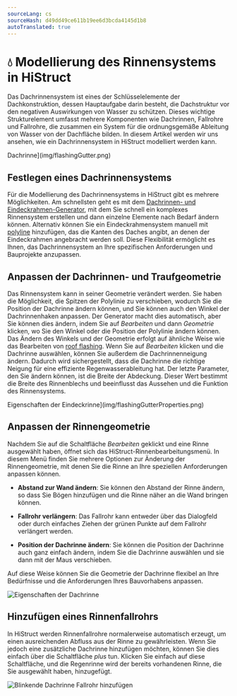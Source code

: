 ```yaml
---
sourceLang: cs
sourceHash: d49dd49ce611b19ee6d3bcda4145d1b8
autoTranslated: true
---
```


# 💧 Modellierung des Rinnensystems in HiStruct

Das Dachrinnensystem ist eines der Schlüsselelemente der Dachkonstruktion, dessen Hauptaufgabe darin besteht, die Dachstruktur vor den negativen Auswirkungen von Wasser zu schützen. Dieses wichtige Strukturelement umfasst mehrere Komponenten wie Dachrinnen, Fallrohre und Fallrohre, die zusammen ein System für die ordnungsgemäße Ableitung von Wasser von der Dachfläche bilden. In diesem Artikel werden wir uns ansehen, wie ein Dachrinnensystem in HiStruct modelliert werden kann.

Dachrinne](img/flashingGutter.png)

## Festlegen eines Dachrinnensystems

Für die Modellierung des Dachrinnensystems in HiStruct gibt es mehrere Möglichkeiten. Am schnellsten geht es mit dem [Dachrinnen- und Eindeckrahmen-Generator](roofFlashingGenerator.md), mit dem Sie schnell ein komplexes Rinnensystem erstellen und dann einzelne Elemente nach Bedarf ändern können. Alternativ können Sie ein Eindeckrahmensystem manuell mit [polyline](../instructor-roofs/insertPolyline.md) hinzufügen, das die Kanten des Daches angibt, an denen der Eindeckrahmen angebracht werden soll. Diese Flexibilität ermöglicht es Ihnen, das Dachrinnensystem an Ihre spezifischen Anforderungen und Bauprojekte anzupassen.

## Anpassen der Dachrinnen- und Traufgeometrie

Das Rinnensystem kann in seiner Geometrie verändert werden. Sie haben die Möglichkeit, die Spitzen der Polylinie zu verschieben, wodurch Sie die Position der Dachrinne ändern können, und Sie können auch den Winkel der Dachrinnenhaken anpassen.   Der Generator macht dies automatisch, aber Sie können dies ändern, indem Sie auf *Bearbeiten* und dann *Geometrie* klicken, wo Sie den Winkel oder die Position der Polylinie ändern können. Das Ändern des Winkels und der Geometrie erfolgt auf ähnliche Weise wie das Bearbeiten von [roof flashing](roofFlashingOptions.md). Wenn Sie auf *Bearbeiten* klicken und die Dachrinne auswählen, können Sie außerdem die Dachrinnenneigung ändern. Dadurch wird sichergestellt, dass die Dachrinne die richtige Neigung für eine effiziente Regenwasserableitung hat. Der letzte Parameter, den Sie ändern können, ist die Breite der Abdeckung. Dieser Wert bestimmt die Breite des Rinnenblechs und beeinflusst das Aussehen und die Funktion des Rinnensystems.

Eigenschaften der Eindeckrinne](img/flashingGutterProperties.png)

## Anpassen der Rinnengeometrie

Nachdem Sie auf die Schaltfläche *Bearbeiten* geklickt und eine Rinne ausgewählt haben, öffnet sich das HiStruct-Rinnenbearbeitungsmenü. In diesem Menü finden Sie mehrere Optionen zur Änderung der Rinnengeometrie, mit denen Sie die Rinne an Ihre speziellen Anforderungen anpassen können.

- **Abstand zur Wand ändern**: Sie können den Abstand der Rinne ändern, so dass Sie Bögen hinzufügen und die Rinne näher an die Wand bringen können.

- **Fallrohr verlängern**: Das Fallrohr kann entweder über das Dialogfeld oder durch einfaches Ziehen der grünen Punkte auf dem Fallrohr verlängert werden.

- **Position der Dachrinne ändern**: Sie können die Position der Dachrinne auch ganz einfach ändern, indem Sie die Dachrinne auswählen und sie dann mit der Maus verschieben.

Auf diese Weise können Sie die Geometrie der Dachrinne flexibel an Ihre Bedürfnisse und die Anforderungen Ihres Bauvorhabens anpassen.

![Eigenschaften der Dachrinne](img/flashingGutterDownspoutProperties.png)


## Hinzufügen eines Rinnenfallrohrs
In HiStruct werden Rinnenfallrohre normalerweise automatisch erzeugt, um einen ausreichenden Abfluss aus der Rinne zu gewährleisten. Wenn Sie jedoch eine zusätzliche Dachrinne hinzufügen möchten, können Sie dies einfach über die Schaltfläche *plus* tun. Klicken Sie einfach auf diese Schaltfläche, und die Regenrinne wird der bereits vorhandenen Rinne, die Sie ausgewählt haben, hinzugefügt.

![Blinkende Dachrinne Fallrohr hinzufügen](img/flashingGutterAddDownspout.png)